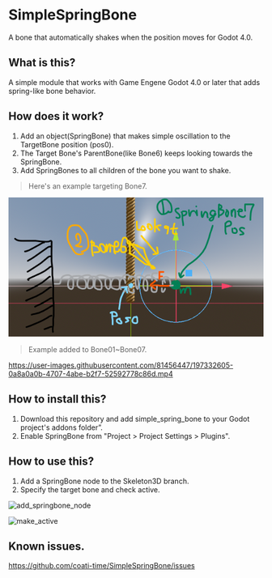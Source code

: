 # SimpleSpringBone
A bone that automatically shakes when the position moves for Godot 4.0.

## What is this?
A simple module that works with Game Engene Godot 4.0 or later that adds spring-like bone behavior.

## How does it work?
1. Add an object(SpringBone) that makes simple oscillation to the TargetBone position (pos0).
2. The Target Bone's ParentBone(like Bone6) keeps looking towards the SpringBone.
3. Add SpringBones to all children of the bone you want to shake.

> Here's an example targeting Bone7.

![example_fig](https://github.com/coati-time/SimpleSpringBone/blob/main/example/example_fig.png)

> Example added to Bone01~Bone07.

https://user-images.githubusercontent.com/81456447/197332605-0a8a0a0b-4707-4abe-b2f7-52592778c86d.mp4

## How to install this?
1. Download this repository and add simple_spring_bone to your Godot project's addons folder”.
2. Enable SpringBone from "Project > Project Settings > Plugins".

## How to use this?
1. Add a SpringBone node to the Skeleton3D branch.
2. Specify the target bone and check active.

![add_springbone_node](https://user-images.githubusercontent.com/81456447/197333771-7d012a44-45ff-42d6-a4c0-a7d2d9fae2f5.png)

![make_active](https://user-images.githubusercontent.com/81456447/197333833-8cbcb9a2-4b17-4278-9a53-baec61ae5938.png)

## Known issues.
https://github.com/coati-time/SimpleSpringBone/issues
